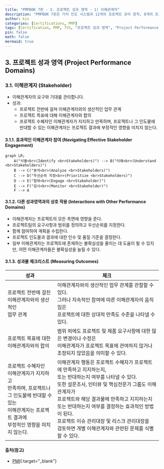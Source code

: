 ```yaml
---
title: "PMPBOK 7판 - 3. 프로젝트 성과 영역 - 1) 이해관계자"
description: "PMPBOK 7판은 가치 인도 시스템과 12개의 프로젝트 관리 원칙, 8개의 프로젝트 성과영역, 조정, 모델/방법/가공품으로 구성된다."
author: kis
categories: [Certifications, PMP]
tags: [Certification, PMP, 7th, "프로젝트 성과 영역", "Project Performance Domains"]
pin: false
math: false
mermaid: true
---
```


  
## 3. 프로젝트 성과 영역 (Project Performance Domains)

### 3.1. **이해관계자 (Stakeholder)**
- 이해관계자의 요구와 기대를 관리합니다.
- 성과:
    - 프로젝트 전반에 걸쳐 이해관계자와의 생산적인 업무 관계
    - 프로젝트 목표에 대해 이해관계자와 합의
    - 프로젝트 수혜자인 이해관계자가 지지하고 만족하며, 프로젝트나 그 인도물에 반대할 수 있는 이해관계자는 프로젝트 결과에 부정적인 영향을 미치지 않는다.

#### 3.1.1. 효과적인 이해관계자 참여 (Navigating Effective Stakeholder Engagement)
```mermaid
graph LR;
    A("식별<br>(Identify <br>Stakeholders)") --> B("이해<br>(Understand <br>Stakeholders)")
    B --> C("분석<br>(Analyze <br>Stakeholders)")
    C --> D("우선순위 지정<br>(Prioritize <br>Stakeholders)")
    D --> E("참여<br>(Engage <br>Stakeholder)")
    E --> F("감시<br>(Monitor <br>Stakeholder)")
    F --> A
```

#### 3.1.2. 다른 성과영역과의 상호 작용 (Interactions with Other Performance Domains)
- 이해관계자는 프로젝트의 모든 측면에 영향을 준다.
- 프로젝트팀의 요구사항과 범위를 정의하고 우선순위를 지정한다.
- 함께 참여하여 계획을 수립한다.
- 프로젝트 인도물과 결과에 대한 인수 및 품질 기준을 결정한다.
- 일부 이해관계자는 프로젝트에 존재하는 불확실성을 줄이는 데 도움이 될 수 있지만, 어떤 이해관계자들은 불확실성을 늘릴 수 있다.

#### 3.1.3. 성과물 체크리스트  (Measuring Outcomes)

| 성과 | 체크 |
|---|---|
| 프로젝트 전반에 걸친<br>이해관계자와의 생산적인<br> 업무 관계 | 이해관계자와의 생산적인 업무 관계를 관찰할 수 있다. <br>그러나 지속적인 참여에 따른 이해관계자의 움직임은 <br>프로젝트에 대한 상대적 만족도 수준을 나타낼 수 있다. |
| 프로젝트 목표에 대한<br>이해관계자와의 합의 | 범위 외에도 프로젝트 및 제품 요구사항에 대한 많은 변경이나 수정은 <br>이해관계자가 프로젝트 목표에 관여하지 않거나 <br>조정되지 않았음을 의미할 수 있다. |
| 프로젝트 수혜자인<br>이해관계자가 지지하고 <br>만족하며, 프로젝트나<br>그 인도물에 반대할 수 있는<br>이해관계자는 프로젝트 결과에<br>부정적인 영향을 미치지 않는다.| 이해관계자 행동은 프로젝트 수혜자가 프로젝트에 만족하고 지지하는지, <br>또는 반대하는지 여부를 나타낼 수 있다. <br>또한 설문조사, 인터뷰 및 핵심전문가 그룹도 이해관계자가 <br>프로젝트와 해당 결과물에 만족하고 지지하는지 <br>또는 반대하는지 여부를 결정하는 효과적인 방법이 된다. <br>프로젝트 이슈 관리대장 및 리스크 관리대장을 <br>검토하면 개별 이해관계자와 관련된 문제를 식별할 수 있다. |
  
  

#### 출처(참고)
- [PMI](https://www.pmi.org/){:target="_blank"}

